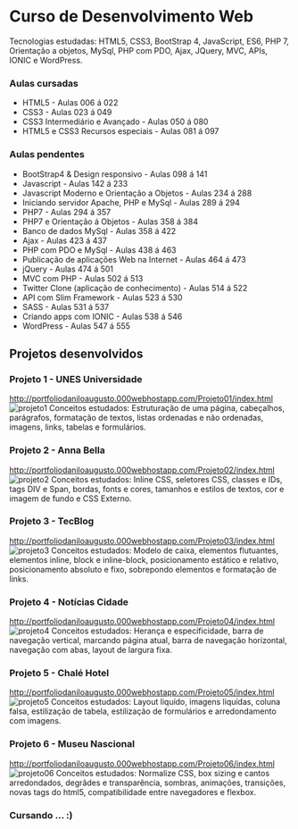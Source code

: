 # Curso de Desenvolvimento Web
Tecnologias estudadas: HTML5, CSS3, BootStrap 4, JavaScript, ES6, PHP 7, Orientação a objetos, MySql, PHP com PDO, Ajax, JQuery, MVC, APIs, IONIC e WordPress.

### Aulas cursadas
* HTML5 - Aulas 006 á 022
* CSS3 - Aulas 023 á 049
* CSS3 Intermediário e Avançado - Aulas 050 á 080
* HTML5 e CSS3 Recursos especiais - Aulas 081 á 097

### Aulas pendentes
* BootStrap4 & Design responsivo - Aulas 098 á 141
* Javascript - Aulas 142 á 233
* Javascript Moderno e Orientação a Objetos - Aulas 234 á 288
* Iniciando servidor Apache, PHP e MySql - Aulas 289 á 294
* PHP7 - Aulas 294 á 357
* PHP7 e Orientação á Objetos - Aulas 358 á 384
* Banco de dados MySql - Aulas 358 á 422
* Ajax - Aulas 423 á 437
* PHP com PDO e MySql - Aulas 438 á 463
* Publicação de aplicações Web na Internet - Aulas 464 á 473
* jQuery - Aulas 474 á 501
* MVC com PHP - Aulas 502 á 513
* Twitter Clone (aplicação de conhecimento) - Aulas 514 á 522
* API com Slim Framework - Aulas 523 á 530
* SASS - Aulas 531 á 537
* Criando apps com IONIC - Aulas 538 á 546
* WordPress - Aulas 547 á 555

## Projetos desenvolvidos
### Projeto 1 - UNES Universidade
http://portfoliodaniloaugusto.000webhostapp.com/Projeto01/index.html
![projeto1](https://user-images.githubusercontent.com/34426848/65252267-09dbdc80-dacf-11e9-89c5-026100c66e00.png)
Conceitos estudados: Estruturação de uma página, cabeçalhos, parágrafos, formatação de textos, listas ordenadas e não ordenadas, imagens, links, tabelas e formulários.

### Projeto 2 - Anna Bella
http://portfoliodaniloaugusto.000webhostapp.com/Projeto02/index.html
![projeto2](https://user-images.githubusercontent.com/34426848/65253370-e9ad1d00-dad0-11e9-9ad2-a96b38eafdf0.png)
Conceitos estudados: Inline CSS, seletores CSS, classes e IDs, tags DIV e Span, bordas, fonts e cores, tamanhos e estilos de textos, cor e imagem de fundo e CSS Externo.

### Projeto 3 - TecBlog
http://portfoliodaniloaugusto.000webhostapp.com/Projeto03/index.html
![projeto3](https://user-images.githubusercontent.com/34426848/65254591-eb77e000-dad2-11e9-8d4f-196f0a886b21.png)
Conceitos estudados: Modelo de caixa, elementos flutuantes, elementos inline, block e inline-block, posicionamento estático e relativo, posicionamento absoluto e fixo, sobrepondo elementos e formatação de links.

### Projeto 4 - Notícias Cidade
http://portfoliodaniloaugusto.000webhostapp.com/Projeto04/index.html
![projeto4](https://user-images.githubusercontent.com/34426848/65255221-e6676080-dad3-11e9-801e-a75743b0ca3d.png)
Conceitos estudados: Herança e especificidade, barra de navegação vertical, marcando página atual, barra de navegação horizontal, navegação com abas, layout de largura fixa.

### Projeto 5 - Chalé Hotel
http://portfoliodaniloaugusto.000webhostapp.com/Projeto05/index.html
![projeto5](https://user-images.githubusercontent.com/34426848/65366837-b4ebb380-dbff-11e9-8af7-256c5e73f8f2.png)
Conceitos estudados: Layout liquído, imagens liquídas, coluna falsa, estilização de tabela, estilização de formulários e arredondamento com imagens.

### Projeto 6 - Museu Nascional
http://portfoliodaniloaugusto.000webhostapp.com/Projeto06/index.html
![projeto06](https://user-images.githubusercontent.com/34426848/66399458-03e26880-e9b6-11e9-80af-ec676e0cb50a.png)
Conceitos estudados: Normalize CSS, box sizing e cantos arredondados, degrâdes e transparência, sombras, animações, transições, novas tags do html5, compatibilidade entre navegadores e flexbox.

### Cursando ... :)
